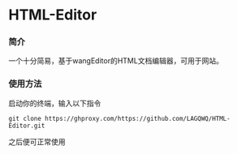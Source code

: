 # HTML-Editor
### 简介
一个十分简易，基于wangEditor的HTML文档编辑器，可用于网站。  
### 使用方法
启动你的终端，输入以下指令
```
git clone https://ghproxy.com/https://github.com/LAGQWQ/HTML-Editor.git
```
之后便可正常使用
